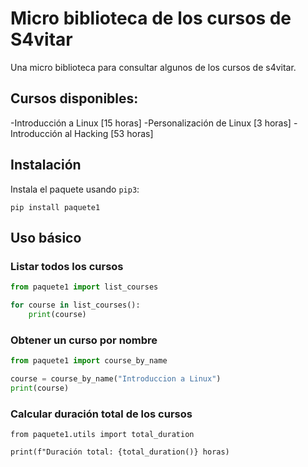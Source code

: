 # Micro biblioteca de los cursos de S4vitar

Una micro biblioteca para consultar algunos de los cursos de s4vitar.

## Cursos disponibles:

-Introducción a Linux [15 horas]
-Personalización de Linux [3 horas]
-Introducción al Hacking [53 horas]

## Instalación

Instala el paquete usando `pip3`:

```python3
pip install paquete1
```

## Uso básico

### Listar todos los cursos

```python
from paquete1 import list_courses

for course in list_courses():
    print(course)
```

### Obtener un curso por nombre

```python
from paquete1 import course_by_name

course = course_by_name("Introduccion a Linux")
print(course)
```
### Calcular duración total de los cursos

```python3
from paquete1.utils import total_duration

print(f"Duración total: {total_duration()} horas)
```
